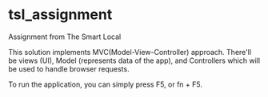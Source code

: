 # tsl_assignment

Assignment from The Smart Local

This solution implements MVC(Model-View-Controller) approach. 
There'll be views (UI), Model (represents data of the app), and Controllers which will be used to handle browser requests. 

To run the application,  you can simply press F5, or fn + F5.

